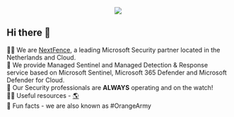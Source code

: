 <picture>
<p align="center">
  <img src="https://nextfence.nl/wp-content/uploads/2021/04/nf_logo.png">
</p>
</picture>

<!-- ![NextFence](https://nextfence.nl/wp-content/uploads/2021/04/nf_logo.png) -->

## Hi there 👋


🙋‍♀️ We are [NextFence](https://nextfence.nl), a leading Microsoft Security partner located in the Netherlands and Cloud.<br>
🚀 We provide Managed Sentinel and Managed Detection & Response service based on Microsoft Sentinel, Microsoft 365 Defender and Microsoft Defender for Cloud.<br>
🧙 Our Security professionals are **ALWAYS** operating and on the watch!<br>
👩‍💻 Useful resources - [🌎](https://nextfence.nl) <br>
🍿 Fun facts - we are also known as #OrangeArmy


<!--

**Here are some ideas to get you started:**

🙋‍♀️ A short introduction - what is your organization all about?
🌈 Contribution guidelines - how can the community get involved?
👩‍💻 Useful resources - where can the community find your docs? Is there anything else the community should know?
🍿 Fun facts - what does your team eat for breakfast?
🧙 Remember, you can do mighty things with the power of [Markdown](https://docs.github.com/github/writing-on-github/getting-started-with-writing-and-formatting-on-github/basic-writing-and-formatting-syntax)
-->
